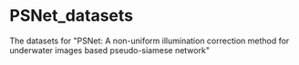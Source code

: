 # PSNet_datasets
The datasets for "PSNet: A non-uniform illumination correction method for underwater images based pseudo-siamese network"
